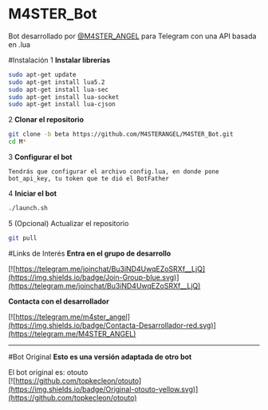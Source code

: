 # M4STER_Bot
Bot desarrollado por [@M4STER_ANGEL](http://telegram.me/m4ster_angel) para Telegram con una API basada en .lua

#Instalación
1 <b>Instalar librerías</b>
```bash
sudo apt-get update
sudo apt-get install lua5.2
sudo apt-get install lua-sec
sudo apt-get install lua-socket
sudo apt-get install lua-cjson
```

2 <b>Clonar el repositorio</b>
```bash
git clone -b beta https://github.com/M4STERANGEL/M4STER_Bot.git
cd M*
```

3 <b>Configurar el bot</b>
```
Tendrás que configurar el archivo config.lua, en donde pone bot_api_key, tu token que te dió el BotFather
```

4 <b>Iniciar el bot</b>
```bash
./launch.sh
```

5 (Opcional) Actualizar el repositorio
```bash
git pull
```

#Links de Interés
<b>Entra en el grupo de desarrollo</b>

[![https://telegram.me/joinchat/Bu3iND4UwqEZoSRXf__LjQ](https://img.shields.io/badge/Join-Group-blue.svg)](https://telegram.me/joinchat/Bu3iND4UwqEZoSRXf__LjQ)
<b></b>



<b>Contacta con el desarrollador</b>

[![https://telegram.me/m4ster_angel](https://img.shields.io/badge/Contacta-Desarrollador-red.svg)](https://telegram.me/M4STER_ANGEL)


* * *

#Bot Original
<b>Esto es una versión adaptada de otro bot</b>

El bot original es: otouto <br>
[![https://github.com/topkecleon/otouto](https://img.shields.io/badge/Original-otouto-yellow.svg)](https://github.com/topkecleon/otouto)
